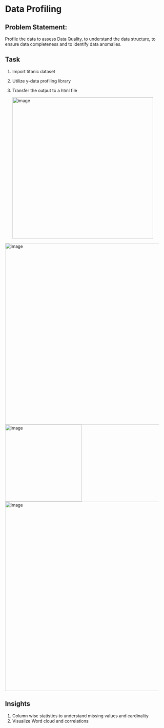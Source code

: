 # Data Profiling

## Problem Statement:
Profile the data to assess Data Quality, to understand the data structure, to ensure data completeness and to identify data anomalies.

## Task
1. Import titanic dataset
2. Utilize y-data profiling library
3. Transfer the output to a html file

   <img width="461" alt="image" src="https://github.com/user-attachments/assets/22036a7c-f7b6-41b7-91ac-f40873a354b6">
<img width="592" alt="image" src="https://github.com/user-attachments/assets/af14f651-2c96-429e-bb3b-056103ef836c">
<img width="251" alt="image" src="https://github.com/user-attachments/assets/d80e4844-9905-4975-b8e1-63d69cccb07b">
<img width="617" alt="image" src="https://github.com/user-attachments/assets/5c47e4ef-81a5-43ea-95e0-58603685ae4f">




## Insights
1. Column wise statistics to understand missing values and cardinality
2. Visualize Word cloud and correlations
